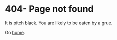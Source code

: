 ---
---

# 404- Page not found

It is pitch black. You are likely to be eaten by a grue.

Go <a href="https://notes.davidralphlewis.co.uk" >home</a>.

